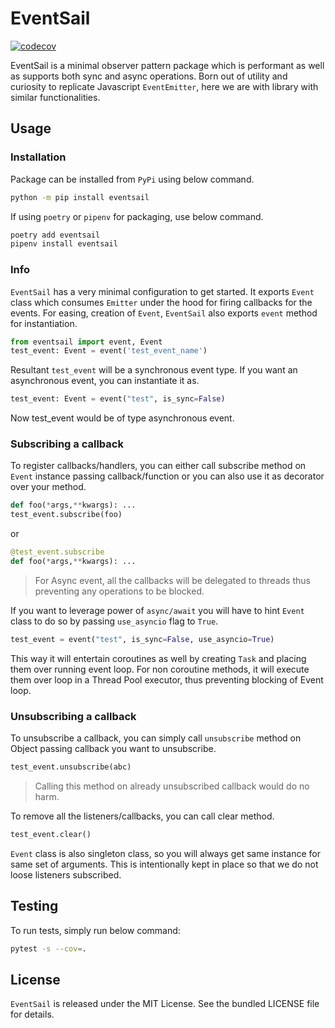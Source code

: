 # EventSail

[![codecov](https://codecov.io/gh/satyamsoni2211/eventsail/graph/badge.svg?token=1LW83DYL0R)](https://codecov.io/gh/satyamsoni2211/eventsail)

EventSail is a minimal observer pattern package which is performant as well as supports both sync and async operations. Born out of utility and curiosity to replicate Javascript `EventEmitter`, here we are with library with similar functionalities.

## Usage

### Installation

Package can be installed from `PyPi` using below command.

```bash
python -m pip install eventsail
```

If using `poetry` or `pipenv` for packaging, use below command.

```bash
poetry add eventsail
pipenv install eventsail
```

### Info

`EventSail` has a very minimal configuration to get started. It exports `Event` class which consumes `Emitter` under the hood for firing callbacks for the events. For easing, creation of `Event`, `EventSail` also exports `event` method for instantiation.

```python
from eventsail import event, Event
test_event: Event = event('test_event_name')
```

Resultant `test_event` will be a synchronous event type. If you want an asynchronous event, you can instantiate it as.

```python
test_event: Event = event("test", is_sync=False)
```

Now test_event would be of type asynchronous event.

### Subscribing a callback

To register callbacks/handlers, you can either call subscribe method on `Event` instance passing callback/function or you can also use it as decorator over your method.

```python
def foo(*args,**kwargs): ...
test_event.subscribe(foo)
```

or

```python
@test_event.subscribe
def foo(*args,**kwargs): ...
```

> For Async event, all the callbacks will be delegated to threads thus preventing any operations to be blocked.

If you want to leverage power of `async/await` you will have to hint `Event` class to do so by passing `use_asyncio` flag to `True`.

```python
test_event = event("test", is_sync=False, use_asyncio=True)
```

This way it will entertain coroutines as well by creating `Task` and placing them over running event loop. For non coroutine methods, it will execute them over loop in a Thread Pool executor, thus preventing blocking of Event loop.

### Unsubscribing a callback

To unsubscribe a callback, you can simply call `unsubscribe` method on Object passing callback you want to unsubscribe.

```python
test_event.unsubscribe(abc)
```

> Calling this method on already unsubscribed callback would do no harm.

To remove all the listeners/callbacks, you can call clear method.

```python
test_event.clear()
```

`Event` class is also singleton class, so you will always get same instance for same set of arguments. This is intentionally kept in place so that we do not loose listeners subscribed.

## Testing

To run tests, simply run below command:

```bash
pytest -s --cov=.
```

## License

`EventSail` is released under the MIT License. See the bundled LICENSE file for details.

